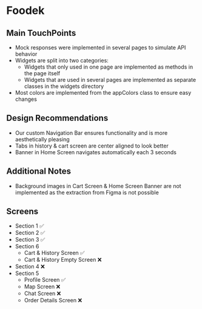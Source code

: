 # Foodek


## Main TouchPoints
- Mock responses were implemented in several pages to simulate API behavior
- Widgets are split into two categories:
  - Widgets that only used in one page are implemented as methods in the page itself
  - Widgets that are used in several pages are implemented as separate classes in the widgets directory
- Most colors are implemented from the appColors class to ensure easy changes


## Design Recommendations
- Our custom Navigation Bar ensures functionality and is more aesthetically pleasing
- Tabs in history & cart screen are center aligned to look better
- Banner in Home Screen navigates automatically each 3 seconds


## Additional Notes
- Background images in Cart Screen & Home Screen Banner are not implemented as the extraction from Figma is not possible


## Screens
- Section 1 ✅
- Section 2 ✅
- Section 3 ✅
- Section 6
  - Cart & History Screen ✅
  - Cart & History Empty Screen ❌
- Section 4 ❌
- Section 5
  - Profile Screen ✅
  - Map Screen ❌
  - Chat Screen ❌
  - Order Details Screen ❌


